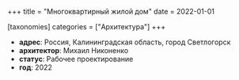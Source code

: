 +++
title = "Многоквартирный жилой дом"
date = 2022-01-01

[taxonomies]
categories = ["Архитектура"]
+++

- **адрес**: Россия, Калининградская область, город Светлогорск
- **архитектор**: Михаил Никоненко
- **статус**: Рабочее проектирование
- **год**: 2022
